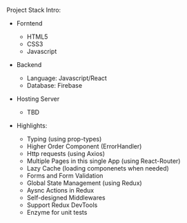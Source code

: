 <p>Project Stack Intro:<P>

+ Forntend
  + HTML5
  + CSS3
  + Javascript

+ Backend
  + Language: Javascript/React
  + Database: Firebase

+ Hosting Server
  + TBD

+ Highlights:
  + Typing (using prop-types)
  + Higher Order Component (ErrorHandler)
  + Http requests (using Axios)
  + Multiple Pages in this single App (using React-Router)
  + Lazy Cache (loading componenets when needed)
  + Forms and Form Validation
  + Global State Management (using Redux)
  + Aysnc Actions in Redux
  + Self-designed Middlewares
  + Support Redux DevTools
  + Enzyme for unit tests